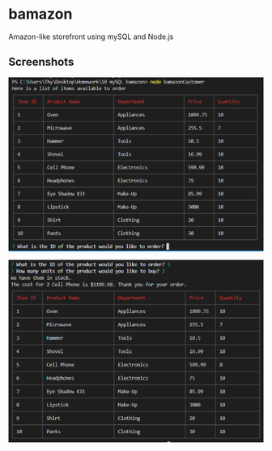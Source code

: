 # bamazon
Amazon-like storefront using mySQL and Node.js

## Screenshots
![Screenshot 1](/images/ss1.png)

![Screenshot 2](/images/ss2.png)
